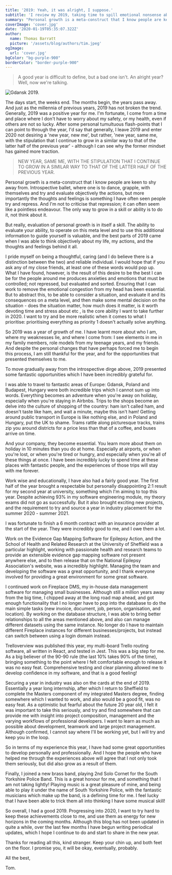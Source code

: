 ```yaml
---
title: '2019: Yeah, it was alright, I suppose.'
subtitle: 'I review my 2019, taking time to spill emotional nonsense about personal growth.'
summary: "Personal growth is a meta-construct that I know people are keen to shy away from. Introspective ballet, where one is to dance, grapple, with themselves and try and evaluate objectively the actions, but more importantly the thoughts and feelings is something I have often seen people try and repress. And I'm not to criticise that repression; it can often seem like a pointless endeavour. The only way to grow in a skill or ability is to do it, not think about it."
coverImage: 'cover.jpg'
date: '2020-01-19T05:35:07.322Z'
author:
  name: Thomas Barratt
  picture: '/assets/blog/authors/tim.jpeg'
ogImage:
  url: 'cover.jpg'
bgColor: "bg-purple-900"
borderColor: "border-purple-900"
---
```


> A good year is difficult to define, but a bad one isn't. An alright year? Well, now we're talking.

![Gdansk 2019.](/assets/blog/2019-yeah-it-was-alright-i-suppose/cover.jpg "Gdansk 2019.")

The days start, the weeks end. The months begin, the years pass away. And just as the millennia of previous years, 2019 has not broken the trend. Generally, 2019 was a positive year for me. I'm fortunate, I come from a time and place where I don't have to worry about my safety, or my health, even if others are not so lucky. After some personal tumultuous flash-points that I can point to through the year, I'd say that generally, I leave 2019 and enter 2020 not desiring a 'new year, new me', but rather, 'new year, same me, with the stipulation that I continue to grow in a similar way to that of the latter half of the previous year' - although I can see why the former mindset has gained more traction.

> NEW YEAR, SAME ME, WITH THE STIPULATION THAT I CONTINUE TO GROW IN A SIMILAR WAY TO THAT OF THE LATTER HALF OF THE PREVIOUS YEAR.


Personal growth is a meta-construct that I know people are keen to shy away from. Introspective ballet, where one is to dance, grapple, with themselves and try and evaluate objectively the actions, but more importantly the thoughts and feelings is something I have often seen people try and repress. And I'm not to criticise that repression; it can often seem like a pointless endeavour. The only way to grow in a skill or ability is to do it, not think about it.

But really, evaluation of personal growth is in itself a skill. The ability to evaluate your ability, to operate on this meta level and to use this additional information to guide yourself is valuable, and the best parts of 2019 came when I was able to think objectively about my life, my actions, and the thoughts and feelings behind it all.

I pride myself on being a thoughtful, caring (and I do believe there is a distinction between the two) and reliable individual. I would hope that if you ask any of my close friends, at least one of these words would pop up. What I have found, however, is the result of this desire to be the best I can be for the people around me produces anxieties and emotions that must be controlled; not repressed, but evaluated and sorted. Ensuring that I can work to remove the emotional congestion from my head has been essential. But to abstract this, to be able to consider a situation, and evaluate it and its consequences on a meta level, and then make some mental decision on the situation - does the situation matter, how much does it matter, is it worth devoting time and stress about etc , is the core ability I want to take further in 2020. I want to try and be more realistic when it comes to what I prioritise: prioritising everything as priority 1 doesn't actually solve anything.

So 2019 was a year of growth of me. I have learnt more about who I am, where my weaknesses lie, and where I come from: I see elements in me in my family members, role models from my teenage years, and my friends. And despite the personal changes that have perhaps forced me to begin this process, I am still thankful for the year, and for the opportunities that presented themselves to me.

To move gradually away from the introspective dirge above, 2019 presented some fantastic opportunities which I have been incredibly grateful for.



I was able to travel to fantastic areas of Europe: Gdansk, Poland and Budapest, Hungary were both incredible trips which I cannot sum up into words. Everything becomes an adventure when you're away on holiday, especially when you're staying in Airbnbs. Trips to the shops become an delve into the culture of shopping of the country: ham isn't called ham, and doesn't taste like ham, and wait a minute, maybe this isn't ham! Getting around public transport in Europe is like nothing else, and in Poland and Hungary, put the UK to shame. Trams rattle along picturesque tracks, trains zip you around districts for a price less than that of a coffee, and buses arrive on time.

And your company, they become essential. You learn more about them on holiday in 10 minutes than you do at home. Especially at airports, or when you're lost, or when you're tired or hungry, and especially when you're all of these things at once. I have been incredibly lucky to spend time at these places with fantastic people, and the experiences of those trips will stay with me forever.



Work wise and educationally, I have also had a fairly good year. The first half of the year brought a respectable but personally disappointing 2:1 result for my second year at university, something which I'm aiming to top this year. Despite achieving 93% in my software engineering module, my theory exams did not go as successfully. But it also brought exciting new projects, and the requirement to try and source a year in industry placement for the summer 2020 - summer 2021.

I was fortunate to finish a 6 month contract with an insurance provider at the start of the year. They were incredibly good to me, and I owe them a lot.

Work on the Evidence Gap Mapping Software for Epilepsy Action, and the School of Health and Related Research at the University of Sheffield was a particular highlight, working with passionate health and research teams to provide an extensible evidence gap mapping software not present anywhere else, and to then release that on the National Epilepsy Association's website, was a incredibly highlight. Managing the team and developing the software was a great opportunity, and I thank everyone involved for providing a great environment for some great software.

I continued work on Fireplace DMS, my in-house data management software for managing small businesses. Although still a million years away from the big time, I chipped away at the long road map ahead, and got enough functionality that I no longer have to pop into the database to do the main simple tasks (new invoice, document, job, person, organisation, and location). By working on the database structure, I was able to bring better relationships to all the areas mentioned above, and also can manage different datasets using the same instance. No longer do I have to maintain different Fireplace instances for different businesses/projects, but instead can switch between using a login domain instead.

Trelloverview was published this year, my multi-board Trello routing software, all written in React, and tested in Jest. This was a big step for me. As a big believer of the 90-90 rule (the last 10% takes 90% of the time), bringing something to the point where I felt comfortable enough to release it was no easy feat. Comprehensive testing and clear planning allowed me to develop confidence in my software, and that is a good feeling!

Securing a year in industry was also on the cards at the end of 2019. Essentially a year long internship, after which I return to Sheffield to complete the Masters component of my integrated Masters degree, finding somewhere which I wanted to work, and also would be a good fit, was no easy feat. As a optimistic but fearful about the future 20 year old, I felt it was important to take this seriously, and try and find somewhere that can provide me with insight into project composition, management and the varying workflows of professional developers. I want to learn as much as possible about development, teamwork and large project management. Although confirmed, I cannot say where I'll be working yet, but I will try and keep you in the loop.

So in terms of my experience this year, I have had some great opportunities to develop personally and professionally. And I hope the people who have helped me through the experiences above will agree that I not only took them seriously, but did also grow as a result of them.

Finally, I joined a new brass band, playing 2nd Solo Cornet for the South Yorkshire Police Band. This is a great honour for me, and something that I am not taking lightly! Playing music is a great pleasure of mine, and being able to play it under the name of South Yorkshire Police, with the fantastic musicians which make up the band, is a defining time for me. I feel lucky that I have been able to trick them all into thinking I have some musical skill!



So overall, I had a good 2019. Progressing into 2020, I want to try hard to keep these achievements close to me, and use them as energy for new horizons in the coming months. Although this blog has not been updated in quite a while, over the last few months I have begun writing periodical updates, which I hope I continue to do and start to share in the new year.

Thanks for reading all this, kind stranger. Keep your chin up, and both feet on the floor. I promise you, it will be okay, eventually, probably.

All the best,

Tom.